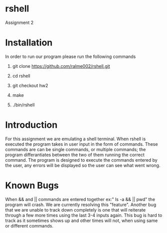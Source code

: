 # rshell
Assignment 2


# Installation
In order to run our program please run the following commands

1) git clone https://github.com/ralme002/rshell.git

2) cd rshell

3) git checkout hw2

4) make

5) ./bin/rshell

# Introduction

For this assignment we are emulating a shell terminal. When rshell is executed the program takes in user input in the form of commands.
These commands are can be single commands, or multiple commands; the program differantiates between the two of them running the correct command. The program is designed to execute the commands entered by the user, any errors will be displayed so the user can see what went wrong.



# Known Bugs

When && and || commands are entered together ex:" ls -a && || pwd" the program will crash. We are currently resolving this "feature". Another bug that we are unable to track down completely is one that will reiterate through a few more times using the last 3-4 inputs again. This bug is hard to track as it sometimes shows up and other times will not, when using same or different commands.
